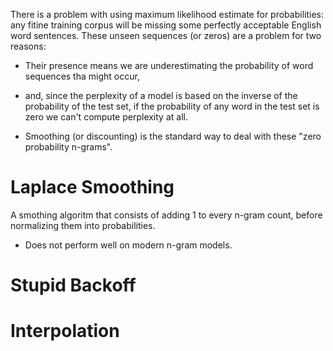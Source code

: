 There is a problem with using maximum likelihood estimate for probabilities: any fitine training corpus will be missing some perfectly acceptable English word sentences. These unseen sequences (or zeros) are a problem for two reasons:

- Their presence means we are underestimating the probability of word sequences tha might occur,
- and, since the perplexity of a model is based on the inverse of the probability of the test set, if the probability of any word in the test set is zero we can't compute perplexity at all.

- Smoothing (or discounting) is the standard way to deal with these "zero probability n-grams".

# Laplace Smoothing

A smothing algoritm that consists of adding 1 to every n-gram count, before normalizing them into probabilities.

- Does not perform well on modern n-gram models.

# Stupid Backoff

# Interpolation
